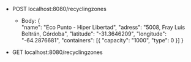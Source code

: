- POST localhost:8080/recyclingzones 
  - Body:
  {     
    "name": "Eco Punto - Hiper Libertad",
    "adress": "5008, Fray Luis Beltrán, Córdoba",
    "latitude": "-31.3646209",
    "longitude": "-64.2876681",
    "containers": [{
    "capacity": "1000",
    "type": 0
    }] 
  }

- GET localhost:8080/recyclingzones